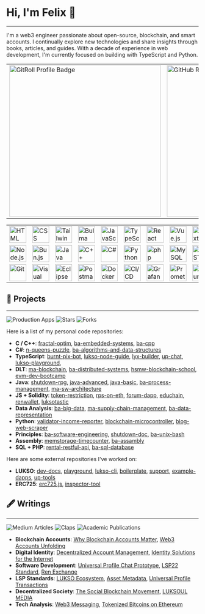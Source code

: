# Hi, I'm Felix 👋

---

I'm a web3 engineer passionate about open-source, blockchain, and smart accounts. I continually explore new technologies and share insights through books, articles, and guides. With a decade of experience in web development, I'm currently focused on building with TypeScript and Python.

<table>
  <tr>
    <td>
      <a href="https://gitroll.io/profile/uHthVHYZxxdfmxHB37wI5AH9oUZk2" target="_blank">
        <img width="397" src="https://gitroll.io/api/badges/profiles/v1/uHthVHYZxxdfmxHB37wI5AH9oUZk2?theme=light" alt="GitRoll Profile Badge"/>
      </a>
    </td>
    <td>
      <a href="https://github.com/fhildeb" target="_blank">
        <img width="397" src="https://github-readme-stats.vercel.app/api?username=fhildeb&theme=vue&show_icons=true&hide_border=true&count_private=true" alt="GitHub Readme Stats"/>
      </a>
    </td>
  </tr>
</table>

<div align="center">
  <table>
    <tr>
      <!-- Frontend Technologies -->
      <td><img width="44" src="https://raw.githubusercontent.com/marwin1991/profile-technology-icons/refs/heads/main/icons/html.png" alt="HTML" title="HTML" /></td>
      <td><img width="44" src="https://raw.githubusercontent.com/marwin1991/profile-technology-icons/refs/heads/main/icons/css.png" alt="CSS" title="CSS" /></td>
      <td><img width="44" src="https://raw.githubusercontent.com/marwin1991/profile-technology-icons/refs/heads/main/icons/tailwind_css.png" alt="Tailwind CSS" title="Tailwind CSS" /></td>
      <td><img width="44" src="https://raw.githubusercontent.com/marwin1991/profile-technology-icons/refs/heads/main/icons/bulma.png" alt="Bulma" title="Bulma" /></td>
      <td><img width="44" src="https://raw.githubusercontent.com/marwin1991/profile-technology-icons/refs/heads/main/icons/javascript.png" alt="JavaScript" title="JavaScript" /></td>
      <td><img width="44" src="https://raw.githubusercontent.com/marwin1991/profile-technology-icons/refs/heads/main/icons/typescript.png" alt="TypeScript" title="TypeScript" /></td>
      <td><img width="44" src="https://raw.githubusercontent.com/marwin1991/profile-technology-icons/refs/heads/main/icons/react.png" alt="React" title="React" /></td>
      <td><img width="44" src="https://raw.githubusercontent.com/marwin1991/profile-technology-icons/refs/heads/main/icons/vue_js.png" alt="Vue.js" title="Vue.js" /></td>
      <td><img width="44" src="https://raw.githubusercontent.com/marwin1991/profile-technology-icons/refs/heads/main/icons/next_js.png" alt="Next.js" title="Next.js" /></td>
      <td><img width="44" src="https://raw.githubusercontent.com/marwin1991/profile-technology-icons/refs/heads/main/icons/wordpress.png" alt="Wordpress" title="Wordpress" /></td>
      <td><img width="44" src="https://raw.githubusercontent.com/marwin1991/profile-technology-icons/refs/heads/main/icons/unity.png" alt="Unity" title="Unity" /></td>
      <td><img width="44" src="https://raw.githubusercontent.com/marwin1991/profile-technology-icons/refs/heads/main/icons/arduino.png" alt="Arduino" title="Arduino" /></td>
    </tr>
    <tr>
      <!-- Backend & Programming Languages -->
      <td><img width="44" src="https://raw.githubusercontent.com/marwin1991/profile-technology-icons/refs/heads/main/icons/node_js.png" alt="Node.js" title="Node.js" /></td>
      <td><img width="44" src="https://raw.githubusercontent.com/marwin1991/profile-technology-icons/refs/heads/main/icons/bun_js.png" alt="Bun.js" title="Bun.js" /></td>
      <td><img width="44" src="https://raw.githubusercontent.com/marwin1991/profile-technology-icons/refs/heads/main/icons/java.png" alt="Java" title="Java" /></td>
      <td><img width="44" src="https://raw.githubusercontent.com/marwin1991/profile-technology-icons/refs/heads/main/icons/c++.png" alt="C++" title="C++" /></td>
      <td><img width="44" src="https://raw.githubusercontent.com/marwin1991/profile-technology-icons/refs/heads/main/icons/c%23.png" alt="C#" title="C#" /></td>
      <td><img width="44" src="https://raw.githubusercontent.com/marwin1991/profile-technology-icons/refs/heads/main/icons/python.png" alt="Python" title="Python" /></td>
      <td><img width="44" src="https://raw.githubusercontent.com/marwin1991/profile-technology-icons/refs/heads/main/icons/php.png" alt="php" title="php" /></td>
      <td><img width="44" src="https://raw.githubusercontent.com/marwin1991/profile-technology-icons/refs/heads/main/icons/mysql.png" alt="MySQL" title="MySQL" /></td>
      <td><img width="44" src="https://raw.githubusercontent.com/marwin1991/profile-technology-icons/refs/heads/main/icons/rest.png" alt="REST" title="REST" /></td>
      <td><img width="44" src="https://raw.githubusercontent.com/marwin1991/profile-technology-icons/refs/heads/main/icons/hardhat.png" alt="Hardhat" title="Hardhat" /></td>
      <td><img width="44" src="https://raw.githubusercontent.com/marwin1991/profile-technology-icons/refs/heads/main/icons/metamask.png" alt="Metamask" title="Metamask" /></td>
      <td><img width="44" src="https://raw.githubusercontent.com/marwin1991/profile-technology-icons/refs/heads/main/icons/ethereum.png" alt="Ethereum" title="Ethereum" /></td>
    </tr>
    <tr>
      <!-- DevOps, Tools & Monitoring -->
      <td><img width="44" src="https://raw.githubusercontent.com/marwin1991/profile-technology-icons/refs/heads/main/icons/git.png" alt="Git" title="Git" /></td>
      <td><img width="44" src="https://raw.githubusercontent.com/marwin1991/profile-technology-icons/refs/heads/main/icons/visual_studio_code.png" alt="Visual Studio Code" title="Visual Studio Code" /></td>
      <td><img width="44" src="https://raw.githubusercontent.com/marwin1991/profile-technology-icons/refs/heads/main/icons/eclipse.png" alt="Eclipse" title="Eclipse" /></td>
      <td><img width="44" src="https://raw.githubusercontent.com/marwin1991/profile-technology-icons/refs/heads/main/icons/postman.png" alt="Postman" title="Postman" /></td>
      <td><img width="44" src="https://raw.githubusercontent.com/marwin1991/profile-technology-icons/refs/heads/main/icons/docker.png" alt="Docker" title="Docker" /></td>
      <td><img width="44" src="https://raw.githubusercontent.com/marwin1991/profile-technology-icons/refs/heads/main/icons/ci_cd.png" alt="CI/CD" title="CI/CD" /></td>
      <td><img width="44" src="https://raw.githubusercontent.com/marwin1991/profile-technology-icons/refs/heads/main/icons/grafana.png" alt="Grafana" title="Grafana" /></td>
      <td><img width="44" src="https://raw.githubusercontent.com/marwin1991/profile-technology-icons/refs/heads/main/icons/prometheus.png" alt="Prometheus" title="Prometheus" /></td>
      <td><img width="44" src="https://raw.githubusercontent.com/marwin1991/profile-technology-icons/refs/heads/main/icons/ubuntu.png" alt="Ubuntu" title="Ubuntu" /></td>
      <td><img width="44" src="https://raw.githubusercontent.com/marwin1991/profile-technology-icons/refs/heads/main/icons/mosquitto.png" alt="Mosquitto" title="Mosquitto" /></td>
      <td><img width="44" src="https://raw.githubusercontent.com/marwin1991/profile-technology-icons/refs/heads/main/icons/solidity.png" alt="Solidity" title="Solidity"/></td>
      <td><img width="44" src="https://raw.githubusercontent.com/marwin1991/profile-technology-icons/refs/heads/main/icons/bash.png" alt="bash" title="bash"/></td>
    </tr>
  </table>
</div>

## 🌱 Projects

---

![Production Apps](https://img.shields.io/badge/Production%20Apps-10+-blue?logo=github) ![Stars](https://img.shields.io/badge/Stars-20+-blue?logo=github) ![Forks](https://img.shields.io/badge/Forks-45+-blue?logo=github)

Here is a list of my personal code repositories:

- **C / C++**: [fractal-optim](https://github.com/fhildeb/fractal-optim), [ba-embedded-systems](https://github.com/fhildeb/ba-embedded-systems), [ba-cpp](https://github.com/fhildeb/ba-cpp)
- **C#**: [n-queens-puzzle](https://github.com/fhildeb/n-queens-puzzle), [ba-algorithms-and-data-structures](https://github.com/fhildeb/ba-algorithms-and-data-structures)
- **TypeScript**: [burnt-pix-bot](https://github.com/fhildeb/burnt-pix-bot), [lukso-node-guide](https://github.com/fhildeb/lukso-node-guide), [lyx-builder](https://github.com/fhildeb/lyx-builder), [up-chat](https://github.com/fhildeb/up-chat), [lukso-playground](https://github.com/fhildeb/lukso-playground),
- **DLT**: [ma-blockchain](https://github.com/fhildeb/ma-blockchain), [ba-distributed-systems](https://github.com/fhildeb/ba-distributed-systems), [hsmw-blockchain-school](https://github.com/fhildeb/hsmw-blockchain-school), [evm-dev-bootcamp](https://github.com/fhildeb/evm-dev-bootcamp)
- **Java**: [shutdown-rpg](https://github.com/fhildeb/shutdown-rpg), [java-advanced](https://github.com/fhildeb/ba-java-advanced), [java-basic](https://github.com/fhildeb/ba-java-basic), [ba-process-management](https://github.com/fhildeb/ba-process-management), [ma-sw-architecture](https://github.com/fhildeb/ma-software-architecture)
- **JS + Solidity**: [token-restriction](https://github.com/fhildeb/ma-standardization), [rps-on-eth](https://github.com/fhildeb/rps-on-eth), [forum-dapp](https://github.com/fhildeb/example-forum-dapp), [educhain](https://github.com/fhildeb/educhain-prototype), [renwallet](https://github.com/fhildeb/renwallet), [luksotastic](https://github.com/fhildeb/luksotastic)
- **Data Analysis**: [ba-big-data](https://github.com/fhildeb/ba-big-data), [ma-supply-chain-management](https://github.com/fhildeb/ma-supply-chain-management), [ba-data-representation](https://github.com/fhildeb/ba-data-representation)
- **Python**: [validator-income-reporter](https://github.com/fhildeb/validator-income-reporter), [blockchain-microcontroller](https://github.com/fhildeb/blockchain-microcontroller), [blog-web-scraper](https://github.com/fhildeb/blog-web-scraper)
- **Principles**: [ba-software-engineering](https://github.com/fhildeb/ba-software-engineering), [shutdown-doc](https://github.com/fhildeb/shutdown-doc), [ba-unix-bash](https://github.com/fhildeb/ba-unix-bash)
- **Assembly**: [memstorage-timecounter](https://github.com/fhildeb/memstorage-timecounter), [ba-assambly](https://github.com/fhildeb/ba-assambly)
- **SQL + PHP**: [rental-restful-api](https://github.com/fhildeb/rental-restful-api), [ba-sql-database](https://github.com/fhildeb/ba-sql-database)

Here are some external repositories I've worked on:

- **LUKSO**: [dev-docs](https://github.com/lukso-network/docs), [playground](https://github.com/lukso-network/lukso-playground), [lukso-cli](https://github.com/lukso-network/tools-lukso-cli), [boilerplate](https://github.com/lukso-network/tools-dapp-boilerplate), [support](https://github.com/lukso-network/website-support-center), [example-dapps](https://github.com/lukso-network/example-dapp-lsps), [up-tools](https://github.com/lukso-network/universalprofile-test-dapp)
- **ERC725**: [erc725.js](https://github.com/lukso-network/erc725.js), [inspector-tool](https://github.com/lukso-network/tools-erc725-inspect)

## 🖋️ Writings

---

![Medium Articles](https://img.shields.io/badge/Articles-25+-white?logo=medium) ![Claps](https://img.shields.io/badge/Claps-1,2k+-white?logo=medium) ![Academic Publications](https://img.shields.io/badge/Academic%20Publications-5-white?logo=googlescholar&logoColor=f5f5f5)

- **Blockchain Accounts**: [Why Blockchain Accounts Matter](https://medium.com/lukso/why-blockchain-accounts-matter-1-3-from-db-to-did-4acaed56563b), [Web3 Accounts Unfolding](https://fhildeb.medium.com/web3-accounts-unfolding-1-3-adoption-barriers-2c1022a8ccb5)
- **Digital Identity**: [Decentralized Account Management](https://fhildeb.medium.com/decentralized-account-management-1-2-current-threats-of-media-and-privacy-17bad839cddd), [Identity Solutions for the Internet](https://medium.com/keezdao/identity-solutions-for-the-internet-part-1-fa68bb3704c7)
- **Software Development**: [Universal Profile Chat Prototype](https://fhildeb.medium.com/web3-messaging-2-2-creating-a-chat-prototype-for-universal-profiles-aead7c3db563), [LSP22 Standard](https://fhildeb.medium.com/building-for-decentralized-societies-creating-a-sbt-standard-for-lsps-f049a7eac426), [Ren Exchange](https://fhildeb.medium.com/tokenized-bitcoins-on-ethereum-part-4-16d553cb9c48)
- **LSP Standards**: [LUKSO Ecosystem](https://medium.com/lukso/lukso-ecosystem-part-1-4c3f5d67b081), [Asset Metadata](https://fhildeb.medium.com/lukso-explained-asset-metadata-3fe151a51181), [Universal Profile Transactions](https://fhildeb.medium.com/lukso-explained-universal-profile-transactions-fdc3dea6d6cd)
- **Decentralized Society**: [The Social Blockchain Movement](https://fhildeb.medium.com/the-social-blockchain-movement-1-4-decentralized-societies-e0dea80b0196), [LUKSOUL MEDIA](https://medium.com/keezdao/luksoul-media-part-1-afda782cd0a7)
- **Tech Analysis**: [Web3 Messaging](https://fhildeb.medium.com/web3-messaging-1-2-comparing-chat-protocols-and-architectures-29e01d109824), [Tokenized Bitcoins on Ethereum](https://fhildeb.medium.com/tokenized-bitcoins-on-ethereum-part-1-62ef519d2464)
